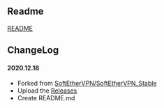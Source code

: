 ## Readme

[README](README)

## ChangeLog

#### 2020.12.18
* Forked from [SoftEtherVPN/SoftEtherVPN_Stable](https://github.com/SoftEtherVPN/SoftEtherVPN_Stable)
* Upload the [Releases](https://github.com/bk-forked/SoftEtherVPN_Stable/releases)
* Create README.md
